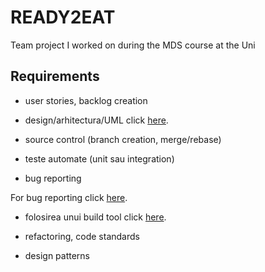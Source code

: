 # READY2EAT
Team project I worked on during the MDS course at the Uni


## Requirements
 - user stories, backlog creation 
 
 - design/arhitectura/UML click [here](https://github.com/andreim9816/READY2EAT/tree/master/Design%20%2B%20UML).
 
 - source control (branch creation, merge/rebase) 
 
 - teste automate (unit sau integration)
 
 - bug reporting
 
For bug reporting click [here](https://github.com/andreim9816/READY2EAT/issues?q=is%3Aissue+is%3Aclosed).

 - folosirea unui build tool click [here](https://github.com/andreim9816/READY2EAT/blob/master/app/build.gradle).
 
 - refactoring, code standards
 
 - design patterns
